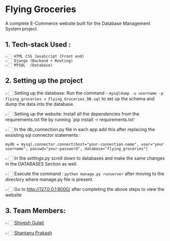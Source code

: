 # Flying Groceries
A complete E-Commerce website built for the Database Management System project.

## 1. Tech-stack Used :
    👉🏻 HTML CSS JavaScript (Front end)
    👉🏻 Django (Backend + Routing)
    👉🏻 MYSQL  (Database)

## 2. Setting up the project

👉🏻 Setting up the database: Run the command - `mysqldump -u username -p flying_groceries > Flying_Groceries_DB.sql` to set up the schema and dump the data into the database.

👉🏻 Setting up the website: Install all the dependencies from the requirements.txt file by running `pip install -r requirements.txt'
    
👉🏻 In the db_connection.py file in each app add this after replacing the exsisting sql connector statements : 

`mydb = mysql.connector.connect(host="your-connection-name", user="your username", passwd="your-password", database="flying_groceries")
`

👉🏻 In the *settings.py* scroll down to databases and make the same changes in the DATABASES Section as well.

👉🏻 Execute the command : `python manage.py runserver` after moving to the directory where manage.py file is present.

👉🏻 Go to http://127.0.0.1:8000/ after completing the above steps to view the website


## 3. Team Members:

👉🏻 [Shivesh Gulati](https://github.com/ShiveshGit)

👉🏻 [Shantanu Prakash](https://github.com/Shantanu21285)